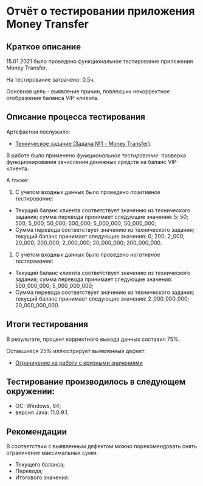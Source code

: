 # Отчёт о тестировании приложения Money Transfer

## Краткое описание

15.01.2021 было проведено функциональное тестирование приложения Money Transfer. 

На тестирование затрачено: 0,5ч.

Основная цель - выявление причин, повлекших некорректное отображение баланса VIP-клиента.

## Описание процесса тестирования

Артефактом послужило:
* [Техническое задание (Задача №1 - Money Transfer)](https://github.com/netology-code/javaqa-homeworks/tree/master/programming).

В работе было применено *функциональное тестирование*: проверка функционирования зачисления денежных средств на баланс VIP-клиента.

А также:
1. С учетом входных данных было проведено *позитивное тестирование*:
* Текущий баланс клиента соответствует значению из технического задания; сумма перевода принимает следующие значения: 5; 50; 500; 5_000; 50_000; 500_000; 5_000_000; 50_000_000;
* Сумма перевода соответствует значению из технического задания; текущий баланс принимает следующие значения: 0; 200; 2_000; 20_000; 200_000; 2_000_000; 20_000_000; 200_000_000.

1. С учетом входных данных было проведено *негативное тестирование*:
* Текущий баланс клиента соответствует значению из технического задания; сумма перевода принимает следующие значения: 500_000_000; 5_000_000_000;
* Сумма перевода соответствует значению из технического задания; текущий баланс принимает следующие значения: 2_000_000_000; 20_000_000_000.

## Итоги тестирования

В результате, процент корректного вывода данных составил 75%.

Оставшиеся 25% иллюстрирует выявленный дефект:
* [Ограничение на работу с крупными значениями](https://github.com/viktoriia287/Java_1.2.1/issues/1)

## Тестирование производилось в следующем окружении:

* ОС: Windows, 64;
* версия Java: 11.0.9.1.

## Рекомендации

В соответствии с выявленным дефектом можно порекомендовать снять ограничение максимальных сумм: 
* Текущего баланса; 
* Перевода; 
* Итогового значения.
